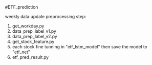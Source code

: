 #ETF_prediction


weekly data update preprocessing step:
1. get_workday.py
2. data_prep_label_v1.py
3. data_prep_label_v2.py
4. get_stock_feature.py
5. each stock fine tunning in "etf_lstm_model" then save the model to "etf_net"
6. etf_pred_result.py

